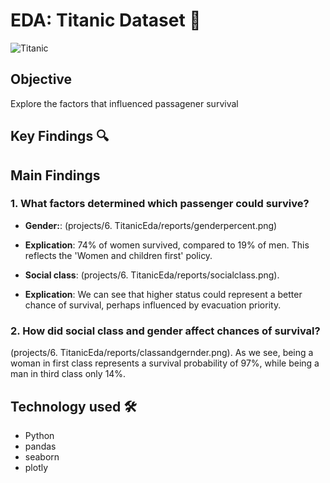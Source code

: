 # EDA: Titanic Dataset 🚢

![Titanic](https://upload.wikimedia.org/wikipedia/commons/thumb/f/fd/RMS_Titanic_3.jpg/1200px-RMS_Titanic_3.jpg)

## Objective
Explore the factors that influenced passagener survival

## Key Findings 🔍

## **Main Findings**

### 1. What factors determined which passenger could survive?  
   - **Gender:**: (projects/6. TitanicEda/reports/genderpercent.png)
   - **Explication**: 74% of women survived, compared to 19% of men. This reflects the 'Women and children first' policy.  

   - **Social class**: (projects/6. TitanicEda/reports/socialclass.png).  
   - **Explication**: We can see that higher status could represent a better chance of survival, perhaps influenced by evacuation priority. 

### 2. How did social class and gender affect chances of survival?  
   (projects/6. TitanicEda/reports/classandgernder.png).
   As we see, being a woman in first class represents a survival probability of 97%, while being a man in third class only 14%.

## Technology used 🛠️
- Python
- pandas
- seaborn
- plotly